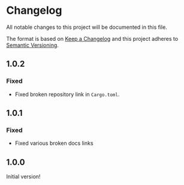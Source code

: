 # Changelog

All notable changes to this project will be documented in this file.

The format is based on [Keep a Changelog](https://keepachangelog.com/en/1.0.0/) and this project adheres to [Semantic Versioning](https://semver.org/spec/v2.0.0.html).

## 1.0.2

### Fixed

- Fixed broken repository link in `Cargo.toml`.

## 1.0.1

### Fixed

- Fixed various broken docs links

## 1.0.0

Initial version!
